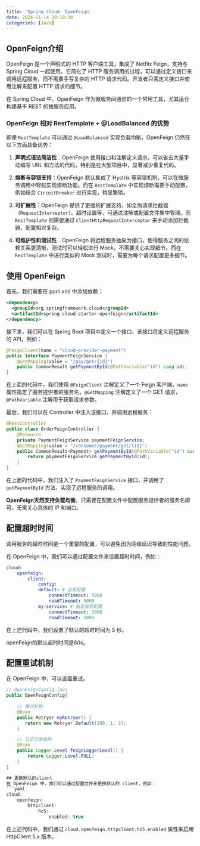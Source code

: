 ```yaml
---
title: 'Spring Cloud: OpenFeign'
date: 2024-11-14 18:18:20
categories: [Java]
---
```


## OpenFeign介绍
OpenFeign 是一个声明式的 HTTP 客户端工具，集成了 Netflix Feign，支持与 Spring Cloud 一起使用。它简化了 HTTP 服务调用的过程，可以通过定义接口来调用远程服务，而不需要手写复杂的 HTTP 请求代码。开发者只需定义接口并使用注解来配置 HTTP 请求的细节。

在 Spring Cloud 中，OpenFeign 作为微服务间通信的一个常用工具，尤其适合构建基于 REST 的微服务应用。

### OpenFeign 相对 RestTemplate + @LoadBalanced 的优势

即便 `RestTemplate` 可以通过 `@LoadBalanced` 实现负载均衡，OpenFeign 仍然在以下方面具备优势：

1. **声明式语法简洁性**：OpenFeign 使用接口和注解定义请求，可以省去大量手动编写 URL 和方法的代码，特别是在大型项目中，显著减少重复代码。
   
2. **熔断与容错支持**：OpenFeign 默认集成了 Hystrix 等容错机制，可以在微服务调用中轻松实现熔断功能。而在 `RestTemplate` 中实现熔断需要手动配置，例如结合 `CircuitBreaker` 进行实现，稍显繁琐。

3. **可扩展性**：OpenFeign 提供了更强的扩展支持，如全局请求拦截器（`RequestInterceptor`）、超时设置等，可通过注解或配置文件集中管理。而 `RestTemplate` 则需要通过 `ClientHttpRequestInterceptor` 来手动添加拦截器，配置相对复杂。

4. **可维护性和测试性**：OpenFeign 将远程服务抽象为接口，使得服务之间的依赖关系更清晰，测试时可以轻松进行 Mock，不需要关心实现细节。而在 `RestTemplate` 中进行类似的 Mock 测试时，需要为每个请求配置更多细节。

## 使用 OpenFeign
首先，我们需要在 pom.xml 中添加依赖：
```xml
<dependency>
  <groupId>org.springframework.cloud</groupId>
  <artifactId>spring-cloud-starter-openfeign</artifactId>
</dependency>
```
接下来，我们可以在 Spring Boot 项目中定义一个接口，该接口将定义远程服务的 API。例如：
```java
@FeignClient(name = "cloud-provider-payment")
public interface PaymentFeignService {
    @GetMapping(value = "/pay/get/{id}")
    public CommonResult getPaymentById(@PathVariable("id") Long id);
}
```
在上面的代码中，我们使用 `@FeignClient` 注解定义了一个 Feign 客户端，`name` 属性指定了服务提供者的服务名，`@GetMapping` 注解定义了一个 GET 请求，`@PathVariable` 注解用于获取请求参数。


最后，我们可以在 Controller 中注入该接口，并调用远程服务：
```java
@RestController
public class OrderFeignController {
    @Resource
    private PaymentFeignService paymentFeignService;
    @GetMapping(value = "/consumer/payment/get/{id}")
    public CommonResult<Payment> getPaymentById(@PathVariable("id") Long id) {
        return paymentFeignService.getPaymentById(id);
    }
}
```
在上面的代码中，我们注入了 `PaymentFeignService` 接口，并调用了 `getPaymentById` 方法，实现了远程服务的调用。

**OpenFeign天然支持负载均衡**，只需要在配置文件中配置服务提供者的服务名即可，无需关心具体的 IP 和端口。

## 配置超时时间

调用服务的超时时间是一个重要的配置，可以避免因为网络延迟导致的性能问题。

在 OpenFeign 中，我们可以通过配置文件来设置超时时间，例如：
```yaml
cloud:
    openfeign:
        client:
            config:
            default: # 全局配置
                connectTimeout: 5000
                readTimeout: 5000
            my-service: # 指定服务配置
                connectTimeout: 5000
                readTimeout: 5000
```
在上述代码中，我们设置了默认的超时时间为 5 秒。

openFeign的默认超时时间是60s。

## 配置重试机制
在 OpenFeign 中，可以设置重试。

```java
// OpenFeignConfig.java
public OpenFeignConfig{
    
    // 重试机制
    @Bean
    public Retryer myRetryer() {
       return new Retryer.Default(100, 1, 3);
    }

    // 日志记录级别
    @Bean
    public Logger.Level feignLoggerLevel() {
        return Logger.Level.FULL;
    }
}

## 更换默认的client
在 OpenFeign 中，我们可以通过配置文件来更换默认的 client，例如：
```yaml
cloud:
    openfeign:
        httpclient:
            hc5:
                enabled: true
```
在上述代码中，我们通过 `cloud.openfeign.httpclient.hc5.enabled` 属性来启用 HttpClient 5.x 版本。

